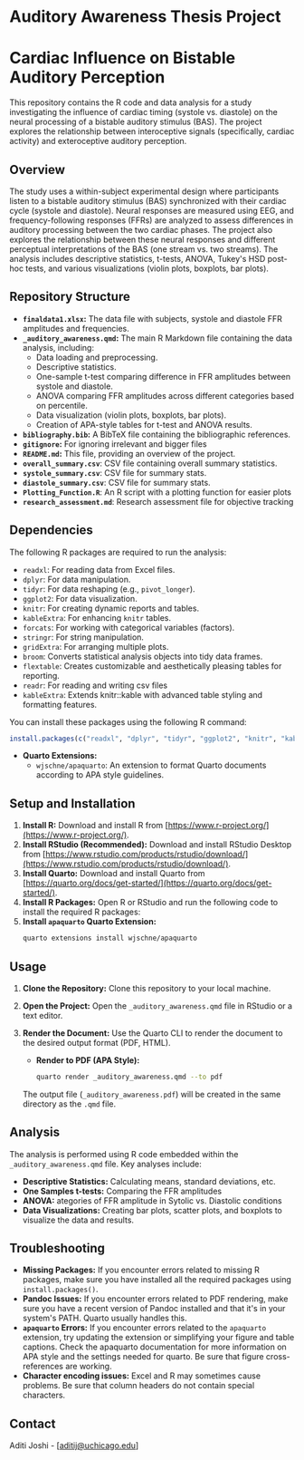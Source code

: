 # Auditory Awareness Thesis Project

# Cardiac Influence on Bistable Auditory Perception

This repository contains the R code and data analysis for a study investigating the influence of cardiac timing (systole vs. diastole) on the neural processing of a bistable auditory stimulus (BAS). The project explores the relationship between interoceptive signals (specifically, cardiac activity) and exteroceptive auditory perception.

## Overview

The study uses a within-subject experimental design where participants listen to a bistable auditory stimulus (BAS) synchronized with their cardiac cycle (systole and diastole).  Neural responses are measured using EEG, and frequency-following responses (FFRs) are analyzed to assess differences in auditory processing between the two cardiac phases.  The project also explores the relationship between these neural responses and different perceptual interpretations of the BAS (one stream vs. two streams). The analysis includes descriptive statistics, t-tests, ANOVA, Tukey's HSD post-hoc tests, and various visualizations (violin plots, boxplots, bar plots).

## Repository Structure

*   **`finaldata1.xlsx`:** The data file with subjects, systole and diastole FFR amplitudes and frequencies.
*   **`_auditory_awareness.qmd`:**  The main R Markdown file containing the data analysis, including:
    *   Data loading and preprocessing.
    *   Descriptive statistics.
    *   One-sample t-test comparing difference in FFR amplitudes between systole and diastole.
    *   ANOVA comparing FFR amplitudes across different categories based on percentile.
    *   Data visualization (violin plots, boxplots, bar plots).
    *   Creation of APA-style tables for t-test and ANOVA results.
*   **`bibliography.bib`:** A BibTeX file containing the bibliographic references.
*   **`gitignore`:** For ignoring irrelevant and bigger files
*   **`README.md`:** This file, providing an overview of the project.
*   **`overall_summary.csv`**: CSV file containing overall summary statistics.
* **`systole_summary.csv`**: CSV file for summary stats.
* **`diastole_summary.csv`**: CSV file for summary stats.
* **`Plotting_Function.R`**: An R script with a plotting function for easier plots
* **`research_assessment.md`**: Research assessment file for objective tracking

## Dependencies

The following R packages are required to run the analysis:

*   `readxl`: For reading data from Excel files.
*   `dplyr`: For data manipulation.
*   `tidyr`: For data reshaping (e.g., `pivot_longer`).
*   `ggplot2`: For data visualization.
*   `knitr`: For creating dynamic reports and tables.
*   `kableExtra`: For enhancing `knitr` tables.
*   `forcats`: For working with categorical variables (factors).
*   `stringr`: For string manipulation.
*   `gridExtra`: For arranging multiple plots.
*   `broom`: Converts statistical analysis objects into tidy data frames.
*   `flextable`: Creates customizable and aesthetically pleasing tables for reporting.
*   `readr`: For reading and writing csv files
*   `kableExtra`: Extends knitr::kable with advanced table styling and formatting features.

You can install these packages using the following R command:

```R
install.packages(c("readxl", "dplyr", "tidyr", "ggplot2", "knitr", "kableExtra", "forcats","stringr", "gridExtra", "broom", "flextable", "readr", "kableExtra"))
```
*   **Quarto Extensions:**
    *   `wjschne/apaquarto`: An extension to format Quarto documents according to APA style guidelines.

## Setup and Installation

1.  **Install R:** Download and install R from [https://www.r-project.org/](https://www.r-project.org/).
2.  **Install RStudio (Recommended):** Download and install RStudio Desktop from [https://www.rstudio.com/products/rstudio/download/](https://www.rstudio.com/products/rstudio/download/).
3.  **Install Quarto:** Download and install Quarto from [https://quarto.org/docs/get-started/](https://quarto.org/docs/get-started/).
4.  **Install R Packages:** Open R or RStudio and run the following code to install the required R packages:
5.  **Install `apaquarto` Quarto Extension:**
    ```bash
    quarto extensions install wjschne/apaquarto
    ```

## Usage

1.  **Clone the Repository:** Clone this repository to your local machine.
2.  **Open the Project:** Open the `_auditory_awareness.qmd` file in RStudio or a text editor.
3.  **Render the Document:** Use the Quarto CLI to render the document to the desired output format (PDF, HTML).

    *   **Render to PDF (APA Style):**
        ```bash
        quarto render _auditory_awareness.qmd --to pdf
        ```

    The output file (`_auditory_awareness.pdf`) will be created in the same directory as the `.qmd` file.

## Analysis

The analysis is performed using R code embedded within the `_auditory_awareness.qmd` file. Key analyses include:

*   **Descriptive Statistics:** Calculating means, standard deviations, etc.
*   **One Samples t-tests:** Comparing the FFR amplitudes
*   **ANOVA:**  ategories of FFR amplitude in Sytolic vs. Diastolic conditions
*   **Data Visualizations:**  Creating bar plots, scatter plots, and boxplots to visualize the data and results.

## Troubleshooting

*   **Missing Packages:** If you encounter errors related to missing R packages, make sure you have installed all the required packages using `install.packages()`.
*   **Pandoc Issues:** If you encounter errors related to PDF rendering, make sure you have a recent version of Pandoc installed and that it's in your system's PATH. Quarto usually handles this.
*   **`apaquarto` Errors:** If you encounter errors related to the `apaquarto` extension, try updating the extension or simplifying your figure and table captions. Check the apaquarto documentation for more information on APA style and the settings needed for quarto.  Be sure that figure cross-references are working.
*   **Character encoding issues:** Excel and R may sometimes cause problems.  Be sure that column headers do not contain special characters.

  ## Contact

Aditi Joshi - [aditij@uchicago.edu]

